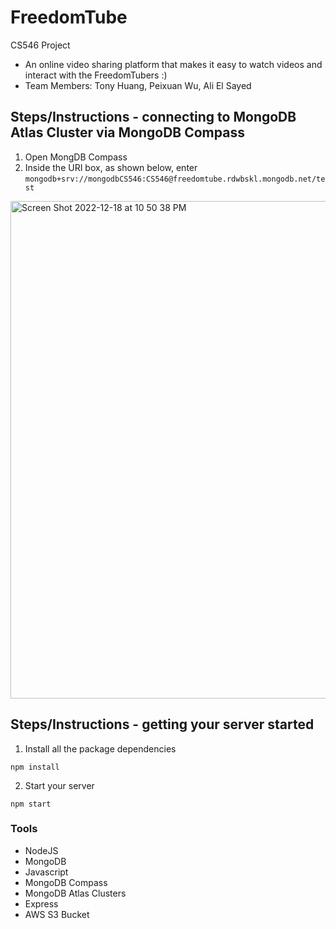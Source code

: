 # FreedomTube
CS546 Project
- An online video sharing platform that makes it easy to watch videos and interact with the FreedomTubers :)
- Team Members: Tony Huang, Peixuan Wu, Ali El Sayed


## Steps/Instructions - connecting to MongoDB Atlas Cluster via MongoDB Compass
1.  Open MongDB Compass
2.  Inside the URI box, as shown below, enter ```mongodb+srv://mongodbCS546:CS546@freedomtube.rdwbskl.mongodb.net/test```
<img width="796" alt="Screen Shot 2022-12-18 at 10 50 38 PM" src="https://user-images.githubusercontent.com/81393135/208344149-b4e6773c-8c54-461f-9df7-5c03967c3374.png">

## Steps/Instructions - getting your server started
1.  Install all the package dependencies
```
npm install
```
2.  Start your server
```
npm start
```

### Tools
- NodeJS
- MongoDB
- Javascript
- MongoDB Compass
- MongoDB Atlas Clusters
- Express
- AWS S3 Bucket
